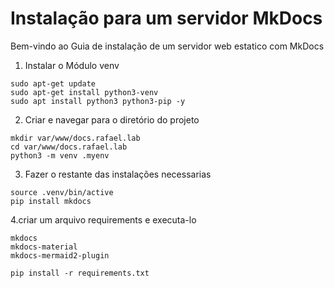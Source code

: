 # Instalação para um servidor MkDocs

Bem-vindo ao Guia de instalação de um servidor web estatico com MkDocs

1. Instalar o Módulo venv
```
sudo apt-get update
sudo apt-get install python3-venv
sudo apt install python3 python3-pip -y
```

2. Criar e navegar para o diretório do projeto
```
mkdir var/www/docs.rafael.lab
cd var/www/docs.rafael.lab
python3 -m venv .myenv
```

3. Fazer o restante das instalações necessarias
```
source .venv/bin/active
pip install mkdocs
```

4.criar um arquivo requirements e executa-lo
```
mkdocs
mkdocs-material
mkdocs-mermaid2-plugin

pip install -r requirements.txt

```
